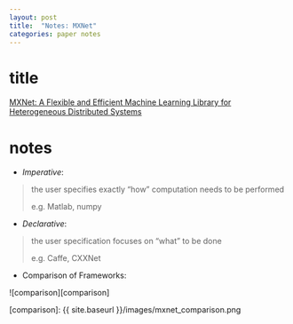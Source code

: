 ```yaml
---
layout: post
title:  "Notes: MXNet"
categories: paper notes
---
```


title
======
[MXNet: A Flexible and Efficient Machine Learning Library for Heterogeneous Distributed Systems][paper]

notes
======



* _Imperative_:

> the user specifies exactly “how” computation needs to be performed
>
> e.g. Matlab, numpy

* _Declarative_: 

> the user specification focuses on “what” to be done
>
> e.g. Caffe, CXXNet

* Comparison of Frameworks:

![comparison][comparison]

[paper]: http://arxiv.org/abs/1512.01274
[comparison]: {{ site.baseurl }}/images/mxnet_comparison.png

